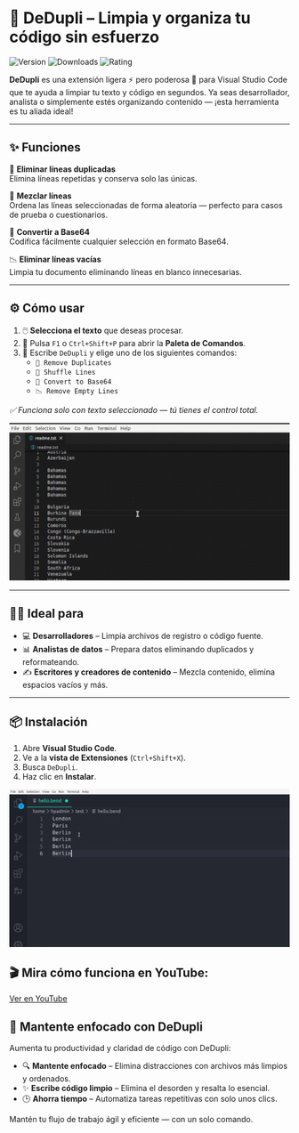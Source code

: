 # 🧹 DeDupli – Limpia y organiza tu código sin esfuerzo

![Version](https://badgen.net/badge/version/3.5.6/blue)
![Downloads](https://badgen.net/badge/downloads/4.5k/blue)
![Rating](https://badgen.net/badge/rating/⭐⭐⭐⭐☆/blue)

**DeDupli** es una extensión ligera ⚡ pero poderosa 💪 para Visual Studio Code que te ayuda a limpiar tu texto y código en segundos. Ya seas desarrollador, analista o simplemente estés organizando contenido — ¡esta herramienta es tu aliada ideal!

---

## ✨ Funciones

🧽 **Eliminar líneas duplicadas**  
Elimina líneas repetidas y conserva solo las únicas.

🔀 **Mezclar líneas**  
Ordena las líneas seleccionadas de forma aleatoria — perfecto para casos de prueba o cuestionarios.

🧾 **Convertir a Base64**  
Codifica fácilmente cualquier selección en formato Base64.

📉 **Eliminar líneas vacías**  
Limpia tu documento eliminando líneas en blanco innecesarias.

---

## ⚙️ Cómo usar

1. 🖱️ **Selecciona el texto** que deseas procesar.
2. 🎯 Pulsa `F1` o `Ctrl+Shift+P` para abrir la **Paleta de Comandos**.
3. 💼 Escribe `DeDupli` y elige uno de los siguientes comandos:
   - `🧽 Remove Duplicates`
   - `🔀 Shuffle Lines`
   - `🧾 Convert to Base64`
   - `📉 Remove Empty Lines`

*✅ Funciona solo con texto seleccionado — tú tienes el control total.*

[![Extensión Vscode](/translations/demo.gif 'Demostración de la extensión')](https://learnwithyan.com)

---

## 👨‍💻 Ideal para

- 💻 **Desarrolladores** – Limpia archivos de registro o código fuente.
- 📊 **Analistas de datos** – Prepara datos eliminando duplicados y reformateando.
- ✍️ **Escritores y creadores de contenido** – Mezcla contenido, elimina espacios vacíos y más.

---

## 📦 Instalación

1. Abre **Visual Studio Code**.
2. Ve a la **vista de Extensiones** (`Ctrl+Shift+X`).
3. Busca `DeDupli`.
4. Haz clic en **Instalar**.

[![Extensión Vscode](/translations/demo2.gif 'Demostración de la extensión')](https://learnwithyan.com)

## 🎬 Mira cómo funciona en YouTube:

[Ver en YouTube](https://www.youtube.com/watch?v=f9PHCYbTWbc)

## 🧠 Mantente enfocado con DeDupli

Aumenta tu productividad y claridad de código con DeDupli:

- 🔍 **Mantente enfocado** – Elimina distracciones con archivos más limpios y ordenados.
- ✨ **Escribe código limpio** – Elimina el desorden y resalta lo esencial.
- 🕒 **Ahorra tiempo** – Automatiza tareas repetitivas con solo unos clics.

Mantén tu flujo de trabajo ágil y eficiente — con un solo comando.

